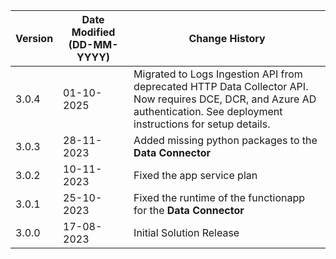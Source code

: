 | **Version** | **Date Modified (DD-MM-YYYY)** | **Change History**                                              |
|-------------|--------------------------------|-----------------------------------------------------------------|
| 3.0.4       | 01-10-2025                     | Migrated to Logs Ingestion API from deprecated HTTP Data Collector API. Now requires DCE, DCR, and Azure AD authentication. See deployment instructions for setup details. |
| 3.0.3       | 28-11-2023                     | Added missing python packages to the  **Data Connector**        |
| 3.0.2       | 10-11-2023                     | Fixed the app service plan                                      | 
| 3.0.1       | 25-10-2023                     | Fixed the runtime of the functionapp for the **Data Connector** | 
| 3.0.0       | 17-08-2023                     | Initial Solution Release 								                                |
